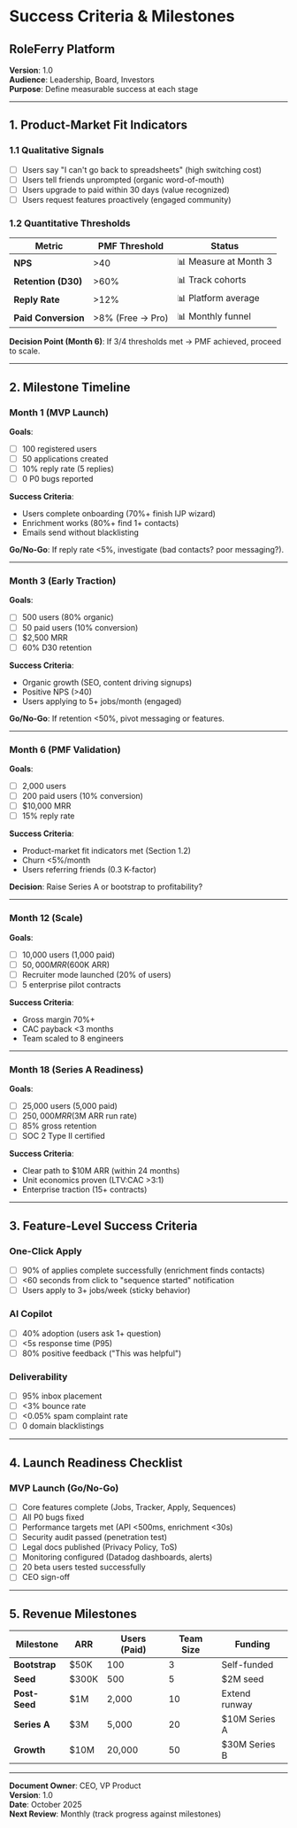 # Success Criteria & Milestones
## RoleFerry Platform

**Version**: 1.0  
**Audience**: Leadership, Board, Investors  
**Purpose**: Define measurable success at each stage

---

## 1. Product-Market Fit Indicators

### 1.1 Qualitative Signals
- [ ] Users say "I can't go back to spreadsheets" (high switching cost)
- [ ] Users tell friends unprompted (organic word-of-mouth)
- [ ] Users upgrade to paid within 30 days (value recognized)
- [ ] Users request features proactively (engaged community)

### 1.2 Quantitative Thresholds
| Metric | PMF Threshold | Status |
|--------|---------------|--------|
| **NPS** | >40 | 📊 Measure at Month 3 |
| **Retention (D30)** | >60% | 📊 Track cohorts |
| **Reply Rate** | >12% | 📊 Platform average |
| **Paid Conversion** | >8% (Free → Pro) | 📊 Monthly funnel |

**Decision Point (Month 6)**: If 3/4 thresholds met → PMF achieved, proceed to scale.

---

## 2. Milestone Timeline

### Month 1 (MVP Launch)
**Goals**:
- [ ] 100 registered users
- [ ] 50 applications created
- [ ] 10% reply rate (5 replies)
- [ ] 0 P0 bugs reported

**Success Criteria**:
- Users complete onboarding (70%+ finish IJP wizard)
- Enrichment works (80%+ find 1+ contacts)
- Emails send without blacklisting

**Go/No-Go**: If reply rate <5%, investigate (bad contacts? poor messaging?).

---

### Month 3 (Early Traction)
**Goals**:
- [ ] 500 users (80% organic)
- [ ] 50 paid users (10% conversion)
- [ ] $2,500 MRR
- [ ] 60% D30 retention

**Success Criteria**:
- Organic growth (SEO, content driving signups)
- Positive NPS (>40)
- Users applying to 5+ jobs/month (engaged)

**Go/No-Go**: If retention <50%, pivot messaging or features.

---

### Month 6 (PMF Validation)
**Goals**:
- [ ] 2,000 users
- [ ] 200 paid users (10% conversion)
- [ ] $10,000 MRR
- [ ] 15% reply rate

**Success Criteria**:
- Product-market fit indicators met (Section 1.2)
- Churn <5%/month
- Users referring friends (0.3 K-factor)

**Decision**: Raise Series A or bootstrap to profitability?

---

### Month 12 (Scale)
**Goals**:
- [ ] 10,000 users (1,000 paid)
- [ ] $50,000 MRR ($600K ARR)
- [ ] Recruiter mode launched (20% of users)
- [ ] 5 enterprise pilot contracts

**Success Criteria**:
- Gross margin 70%+
- CAC payback <3 months
- Team scaled to 8 engineers

---

### Month 18 (Series A Readiness)
**Goals**:
- [ ] 25,000 users (5,000 paid)
- [ ] $250,000 MRR ($3M ARR run rate)
- [ ] 85% gross retention
- [ ] SOC 2 Type II certified

**Success Criteria**:
- Clear path to $10M ARR (within 24 months)
- Unit economics proven (LTV:CAC >3:1)
- Enterprise traction (15+ contracts)

---

## 3. Feature-Level Success Criteria

### One-Click Apply
- [ ] 90% of applies complete successfully (enrichment finds contacts)
- [ ] <60 seconds from click to "sequence started" notification
- [ ] Users apply to 3+ jobs/week (sticky behavior)

### AI Copilot
- [ ] 40% adoption (users ask 1+ question)
- [ ] <5s response time (P95)
- [ ] 80% positive feedback ("This was helpful")

### Deliverability
- [ ] 95% inbox placement
- [ ] <3% bounce rate
- [ ] <0.05% spam complaint rate
- [ ] 0 domain blacklistings

---

## 4. Launch Readiness Checklist

### MVP Launch (Go/No-Go)
- [ ] Core features complete (Jobs, Tracker, Apply, Sequences)
- [ ] All P0 bugs fixed
- [ ] Performance targets met (API <500ms, enrichment <30s)
- [ ] Security audit passed (penetration test)
- [ ] Legal docs published (Privacy Policy, ToS)
- [ ] Monitoring configured (Datadog dashboards, alerts)
- [ ] 20 beta users tested successfully
- [ ] CEO sign-off

---

## 5. Revenue Milestones

| Milestone | ARR | Users (Paid) | Team Size | Funding |
|-----------|-----|--------------|-----------|---------|
| **Bootstrap** | $50K | 100 | 3 | Self-funded |
| **Seed** | $300K | 500 | 5 | $2M seed |
| **Post-Seed** | $1M | 2,000 | 10 | Extend runway |
| **Series A** | $3M | 5,000 | 20 | $10M Series A |
| **Growth** | $10M | 20,000 | 50 | $30M Series B |

---

**Document Owner**: CEO, VP Product  
**Version**: 1.0  
**Date**: October 2025  
**Next Review**: Monthly (track progress against milestones)

